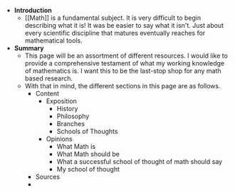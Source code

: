 - **Introduction**
	- [[Math]] is a fundamental subject. It is very difficult to begin describing what it is! It was be easier to say what it isn't. Just about every scientific discipline that matures eventually reaches for mathematical tools.
- **Summary**
	- This page will be an assortment of different resources. I would like to provide a comprehensive testament of what my working knowledge of mathematics is. I want this to be the last-stop shop for any math based research.
	- With that in mind, the different sections in this page are as follows.
		- Content
			- Exposition
				- History
				- Philosophy
				- Branches
				- Schools of Thoughts
			- Opinions
				- What Math is
				- What Math should be
				- What a successful school of thought of math should say
				- My school of thought
		- Sources
		-